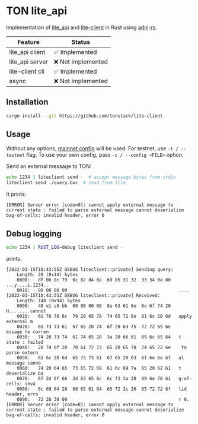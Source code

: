 # TON lite_api

Implementation of [lite_api](https://github.com/ton-blockchain/ton/blob/master/tl/generate/scheme/lite_api.tl) and [lite-client](https://github.com/ton-blockchain/ton/tree/master/lite-client) in Rust using [adnl-rs](https://github.com/tonstack/adnl-rs).

| Feature           | Status                           |
| ----------------- | -------------------------------- |
| lite_api client   | ✅ Implemented                  |
| lite_api server   | ❌ Not implemented              |
| lite-client cli   | ✅ Implemented                  |
| async             | ❌ Not implemented              |

## Installation
```bash
cargo install --git https://github.com/tonstack/lite-client
```

## Usage
Without any options, [mainnet config](https://ton.org/global.config.json) will be used.
For testnet, use `-t / --testnet` flag.
To use your own config, pass `-c / --config <FILE>` option. 

Send an external message to TON:
```bash
echo 1234 | liteclient send -  # accept message bytes from stdin
liteclient send ./query.boc  # read from file
```
It prints:
```
[ERROR] Server error [code=0]: cannot apply external message to current state : failed to parse external message cannot deserialize bag-of-cells: invalid header, error 0
```

## Debug logging
```bash
echo 1234 | RUST_LOG=debug liteclient send -
```
prints:
```
[2022-03-15T10:43:55Z DEBUG liteclient::private] Sending query:
    Length: 20 (0x14) bytes
    0000:   df 06 8c 79  0c 82 d4 0a  69 05 31 32  33 34 0a 00   ...y....i.1234..
    0010:   00 00 00 00                                          ....
[2022-03-15T10:43:55Z DEBUG liteclient::private] Received:
    Length: 148 (0x94) bytes
    0000:   48 e1 a9 bb  00 00 00 00  8a 63 61 6e  6e 6f 74 20   H........cannot
    0010:   61 70 70 6c  79 20 65 78  74 65 72 6e  61 6c 20 6d   apply external m
    0020:   65 73 73 61  67 65 20 74  6f 20 63 75  72 72 65 6e   essage to curren
    0030:   74 20 73 74  61 74 65 20  3a 20 66 61  69 6c 65 64   t state : failed
    0040:   20 74 6f 20  70 61 72 73  65 20 65 78  74 65 72 6e    to parse extern
    0050:   61 6c 20 6d  65 73 73 61  67 65 20 63  61 6e 6e 6f   al message canno
    0060:   74 20 64 65  73 65 72 69  61 6c 69 7a  65 20 62 61   t deserialize ba
    0070:   67 2d 6f 66  2d 63 65 6c  6c 73 3a 20  69 6e 76 61   g-of-cells: inva
    0080:   6c 69 64 20  68 65 61 64  65 72 2c 20  65 72 72 6f   lid header, erro
    0090:   72 20 30 00                                          r 0.
[ERROR] Server error [code=0]: cannot apply external message to current state : failed to parse external message cannot deserialize bag-of-cells: invalid header, error 0
```
